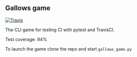 ## Gallows game

[![Travis][build-badge]][build]

[build-badge]: https://img.shields.io/travis/ENZ0g/gallows_game/master.png?style=flat-square

[build]: https://travis-ci.org/ENZ0g/gallows_game

The CLI game for testing CI with pytest and TravisCI.

Test coverage: 94%

To launch the game clone the repo and start `gallows_game.py`